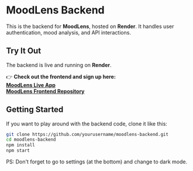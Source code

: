 # MoodLens Backend

This is the backend for **MoodLens**, hosted on **Render**. It handles user authentication, mood analysis, and API interactions.

## Try It Out  

The backend is live and running on **Render**.  

👉 **Check out the frontend and sign up here:**  
**[MoodLens Live App](https://khayrullo-isomiddinov.github.io/mood-lens/)**  
**[MoodLens Frontend Repository](https://github.com/khayrullo-isomiddinov/mood-lens)**  

## Getting Started  

If you want to play around with the backend code, clone it like this:

```sh
git clone https://github.com/yourusername/moodlens-backend.git
cd moodlens-backend
npm install
npm start
```

PS: Don't forget to go to settings (at the bottom) and change to dark mode. 
